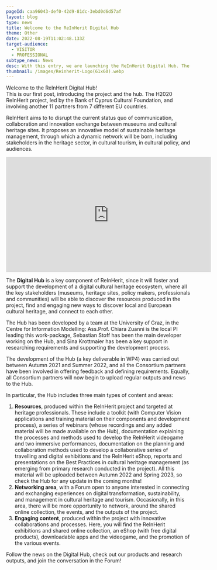 ```yaml
---
pageId: caa96043-def0-42d9-81dc-3ebd0d6d57af
layout: blog
type: news
title: Welcome to the ReInHerit Digital Hub
theme: Other
date: 2022-08-19T11:02:48.133Z
target-audience:
  - VISITOR 
  - PROFESSIONAL
subtype_news: News
desc: With this entry, we are launching the ReInHerit Digital Hub. The content of the Hub will be regularly updated in the coming months.
thumbnail: /images/Reinherit-Logo(61x60).webp
---
```

Welcome to the ReInHerit Digital Hub!  
This is our first post, introducing the project and the hub. The H2020 ReInHerit project, led by the Bank of Cyprus Cultural Foundation, and involving another 11 partners from 7 different EU countries.  

ReInHerit aims to to disrupt the current status quo of communication, collaboration and innovation exchange between museums and cultural heritage sites. It proposes an innovative model of sustainable heritage management, through which a dynamic network will be born, including stakeholders in the heritage sector, in cultural tourism, in cultural policy, and audiences.
  
<iframe width="560" height="315" src="https://www.youtube.com/embed/p-abPHX6NBU" title="YouTube video player" frameborder="0" allow="accelerometer; autoplay; clipboard-write; encrypted-media; gyroscope; picture-in-picture" allowfullscreen></iframe>
  
The **Digital Hub** is a key component of ReInHerit, since it will foster and support the development of a digital cultural heritage ecosystem, where all the key stakeholders (museums, heritage sites, policy makers, professionals and communities) will be able to discover the resources produced in the project, find and engaging new ways to discover local and European cultural heritage, and connect to each other.
  
The Hub has been developed by a team at the University of Graz, in the Centre for Information Modelling: Ass.Prof. Chiara Zuanni is the local PI leading this work-package, Sebastian Stoff has been the main developer working on the Hub, and Sina Krottmaier has been a key support in researching requirements and supporting the development process.

The development of the Hub (a key deliverable in WP4) was carried out between Autumn 2021 and Summer 2022, and all the Consortium partners have been involved in offering feedback and defining requirements. Equally, all Consortium partners will now begin to upload regular outputs and news to the Hub. 

In particular, the Hub includes three main types of content and areas:
1. **Resources**, produced within the ReInHerit project and targeted at heritage professionals. These include a toolkit (with Computer Vision applications and training material on their components and development process), a series of webinars (whose recordings and any added material will be made available on the Hub), documentation explaining the processes and methods used to develop the ReInHerit videogame and two immersive performances, documentation on the planning and collaboration methods used to develop a collaborative series of travelling and digital exhibitions and the ReInHerit eShop, reports and presentations on the Best Practices in cultural heritage management (as emerging from primary research conducted in the project). All this material will be uploaded between Autumn 2022 and Spring 2023, so check the Hub for any update in the coming months!
1. **Networking area**, with a Forum open to anyone interested in connecting and exchanging experiences on digital transformation, sustainability, and management in cultural heritage and tourism. Occasionally, in this area, there will be more opportunity to network, around the shared online collection, the events, and the outputs of the project.
1. **Engaging content**, produced within the project with innovative collaborations and processes. Here, you will find the ReInHerit exhibitions and shared online collection, an eShop (with free digital products), downloadable apps and the videogame, and the promotion of the various events.
  
Follow the news on the Digital Hub, check out our products and research outputs, and join the conversation in the Forum!